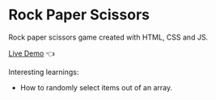# Rock Paper Scissors

Rock paper scissors game created with HTML, CSS and JS.

[Live Demo](https://ItsMattG.github.io/rock-paper-scissors/) :point_left:

Interesting learnings:
- How to randomly select items out of an array.
